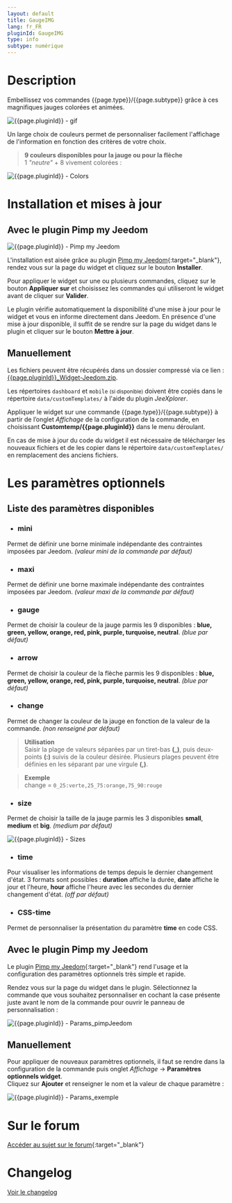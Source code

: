 ```yaml
---
layout: default
title: GaugeIMG
lang: fr_FR
pluginId: GaugeIMG
type: info
subtype: numérique
---
```


# Description

Embellissez vos commandes {{page.type}}/{{page.subtype}} grâce à ces magnifiques jauges colorées et animées.

![{{page.pluginId}} - gif]({{site.baseurl}}/{{page.pluginId}}/img/{{page.pluginId}}.gif "{{page.pluginId}} - gif")

Un large choix de couleurs permet de personnaliser facilement l'affichage de l'information en fonction des critères de votre choix.

> **9 couleurs disponibles pour la jauge ou pour la flèche**    
1 *"neutre"* + 8 vivement colorées :

![{{page.pluginId}} - Colors]({{site.baseurl}}/{{page.pluginId}}/img/{{page.pluginId}}_colors.png "{{page.pluginId}} - Colors")

# Installation et mises à jour

## Avec le plugin Pimp my Jeedom

![{{page.pluginId}} - Pimp my Jeedom]({{site.baseurl}}/{{page.pluginId}}/img/{{page.pluginId}}_pimpJeedom.png "{{page.pluginId}} - Pimp my Jeedom")

L'installation est aisée grâce au plugin [Pimp my Jeedom]({{site.market}}/index.php?v=d&plugin_id=4005){:target="\_blank"}, rendez vous sur la page du widget et cliquez sur le bouton **Installer**.

Pour appliquer le widget sur une ou plusieurs commandes, cliquez sur le bouton **Appliquer sur** et choisissez les commandes qui utiliseront le widget avant de cliquer sur **Valider**.

Le plugin vérifie automatiquement la disponibilité d'une mise à jour pour le widget et vous en informe directement dans Jeedom. En présence d'une mise à jour disponible, il suffit de se rendre sur la page du widget dans le plugin et cliquer sur le bouton **Mettre à jour**.

## Manuellement

Les fichiers peuvent être récupérés dans un dossier compressé via ce lien : [{{page.pluginId}}_Widget-Jeedom.zip](https://github.com/Salvialf/JEEDOM-Widget-{{page.pluginId}}/raw/master/{{page.pluginId}}_WidgetJeedom.zip).

Les répertoires `dashboard` et `mobile` <small>(si disponible)</small> doivent être copiés dans le répertoire `data/customTemplates/` à l'aide du plugin *JeeXplorer*.

Appliquer le widget sur une commande {{page.type}}/{{page.subtype}} à partir de l’onglet *Affichage* de la configuration de la commande, en choisissant **Customtemp/{{page.pluginId}}** dans le menu déroulant.

En cas de mise à jour du code du widget il est nécessaire de télécharger les nouveaux fichiers et de les copier dans le répertoire `data/customTemplates/` en remplacement des anciens fichiers.

# Les paramètres optionnels

## Liste des paramètres disponibles

* ### mini
Permet de définir une borne minimale indépendante des contraintes imposées par Jeedom. *(valeur mini de la commande par défaut)*

* ### maxi
Permet de définir une borne maximale indépendante des contraintes imposées par Jeedom. *(valeur maxi de la commande par défaut)*

* ### gauge
Permet de choisir la couleur de la jauge parmis les 9 disponibles : **blue, green, yellow, orange, red, pink, purple, turquoise, neutral**. *(blue par défaut)*

* ### arrow
Permet de choisir la couleur de la flèche parmis les 9 disponibles : **blue, green, yellow, orange, red, pink, purple, turquoise, neutral**. *(blue par défaut)*

* ### change
Permet de changer la couleur de la jauge en fonction de la valeur de la commande. *(non renseigné par défaut)*

> **Utilisation**    
Saisir la plage de valeurs séparées par un tiret-bas **(_)**, puis deux-points **(:)** suivis de la couleur désirée. Plusieurs plages peuvent être définies en les séparant par une virgule **(,)**.    

> **Exemple**     
change = `0_25:verte,25_75:orange,75_90:rouge`

* ### size
Permet de choisir la taille de la jauge parmis les 3 disponibles **small**, **medium** et **big**. *(medium par défaut)*

![{{page.pluginId}} - Sizes]({{site.baseurl}}/{{page.pluginId}}/img/{{page.pluginId}}_sizes.png "{{page.pluginId}} - Sizes")

* ### time
Pour visualiser les informations de temps depuis le dernier changement d'état. 3 formats sont possibles : **duration** affiche la durée, **date** affiche le jour et l'heure, **hour** affiche l'heure avec les secondes du dernier changement d'état. *(off par défaut)*

* ### CSS-time
Permet de personnaliser la présentation du paramètre **time** en code CSS.

## Avec le plugin Pimp my Jeedom

Le plugin [Pimp my Jeedom]({{site.market}}/index.php?v=d&plugin_id=4005){:target="\_blank"} rend l'usage et la configuration des paramètres optionnels très simple et rapide.

Rendez vous sur la page du widget dans le plugin. Sélectionnez la commande que vous souhaitez personnaliser en cochant la case présente juste avant le nom de la commande pour ouvrir le panneau de personnalisation :

![{{page.pluginId}} - Params_pimpJeedom]({{site.baseurl}}/{{page.pluginId}}/img/{{page.pluginId}}_Params_pimpJeedom.png "{{page.pluginId}} - Params_pimpJeedom")

## Manuellement

Pour appliquer de nouveaux paramètres optionnels, il faut se rendre dans la configuration de la commande puis onglet *Affichage* -> **Paramètres optionnels widget**.    
Cliquez sur **Ajouter** et renseigner le nom et la valeur de chaque paramètre :

![{{page.pluginId}} - Params_exemple]({{site.baseurl}}/{{page.pluginId}}/img/{{page.pluginId}}_Params_Example.png "{{page.pluginId}} - Params_exemple")

# Sur le forum

[Accéder au sujet sur le forum](https://community.jeedom.com/t/salvialf-widget-gaugeimg-info-numerique/24189){:target="\_blank"}

# Changelog

[Voir le changelog]({{site.baseurl}}/{{page.pluginId}}/{{page.lang}}/changelog)

